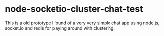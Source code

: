 # node-socketio-cluster-chat-test

This is a old prototype I found of a very very simple chat app using node.js, socket.io and redis for playing around with clustering.
